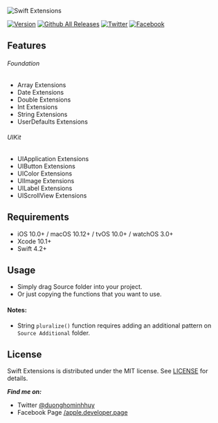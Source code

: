 ![Swift Extensions](https://raw.githubusercontent.com/duonghominhhuy/swift-extensions/master/Images/swift-extensions.jpg)

[![Version](http://img.shields.io/badge/version-1.0.0-green.svg?style=flat)](https://github.com/duonghominhhuy/swift-extensions)
[![Github All Releases](https://img.shields.io/github/downloads/duonghominhhuy/swift-extensions/total.svg)](https://github.com/duonghominhhuy/swift-extensions)
[![Twitter](https://img.shields.io/badge/twitter-@duonghominhhuy-blue.svg?style=flat)](http://twitter.com/duonghominhhuy)
[![Facebook](https://img.shields.io/badge/facebook-@apple.developer.page-blue.svg?style=flat)](https://www.facebook.com/apple.developer.page)

## Features

###### Foundation
- Array Extensions
- Date Extensions
- Double Extensions
- Int Extensions
- String Extensions
- UserDefaults Extensions

###### UIKit
- UIApplication Extensions
- UIButton Extensions
- UIColor Extensions
- UIImage Extensions
- UILabel Extensions
- UIScrollView Extensions

## Requirements

- iOS 10.0+ / macOS 10.12+ / tvOS 10.0+ / watchOS 3.0+
- Xcode 10.1+
- Swift 4.2+

## Usage

- Simply drag Source folder into your project.
- Or just copying the functions that you want to use.

#### Notes:

- String ```pluralize()``` function requires adding an additional pattern on ```Source Additional``` folder.

## License

Swift Extensions is distributed under the MIT license. See [LICENSE](https://github.com/duonghominhhuy/swift-extensions/blob/master/LICENSE) for details.

**_Find me on:_**
- Twitter [@duonghominhhuy](https://twitter.com/duonghominhhuy)
- Facebook Page [/apple.developer.page](https://www.fb.com/apple.developer.page)
